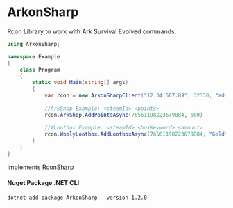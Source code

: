 # ArkonSharp

Rcon Library to work with Ark Survival Evolved commands.

```csharp
using ArkonSharp;

namespace Example
{
    class Program
    {
        static void Main(string[] args)
        {
            var rcon = new ArkonSharpClient("12.34.567.89", 32330, "adminpass");
            
            //ArkShop Example: <steamId> <points>
            rcon.ArkShop.AddPointsAsync(76561198223679884, 500)
            
            //WLootbox Example: <steamId> <boxKeyword> <amount>
            rcon.WoolyLootbox.AddLootboxAsync(76561198223679884, "Gold", 5);
        }
    }
}
```
Implements [RconSharp](https://github.com/stefanodriussi/rconsharp)

#### Nuget Package .NET CLI
```cli
dotnet add package ArkonSharp --version 1.2.0
```
